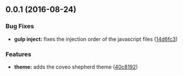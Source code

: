 <a name="0.0.1"></a>
## 0.0.1 (2016-08-24)


### Bug Fixes

* **gulp inject:** fixes the injection order of the javascript files ([14d6fc3](https://github.com/coveo/coveo-shepherd/commit/14d6fc3))


### Features

* **theme:** adds the coveo shepherd theme ([40c8192](https://github.com/coveo/coveo-shepherd/commit/40c8192))



